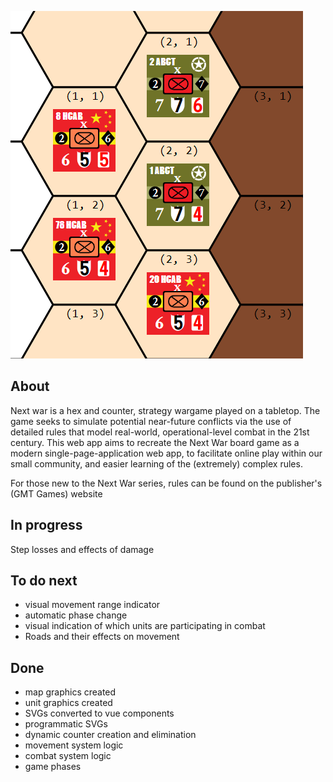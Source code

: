 ![](src/assets/nextwar.png)

## About
Next war is a hex and counter, strategy wargame played on a tabletop. The game seeks to simulate potential near-future conflicts via the use of detailed rules that model real-world, operational-level combat in the 21st century. This web app aims to recreate the Next War board game as a modern single-page-application web app, to facilitate online play within our small community, and easier learning of the (extremely) complex rules.

For those new to the Next War series, rules can be found on the publisher's (GMT Games) website 

## In progress

Step losses and effects of damage 

## To do next

* visual movement range indicator
* automatic phase change
* visual indication of which units are participating in combat
* Roads and their effects on movement


## Done 
* map graphics created
* unit graphics created
* SVGs converted to vue components
* programmatic SVGs
* dynamic counter creation and elimination
* movement system logic 
* combat system logic 
* game phases 
